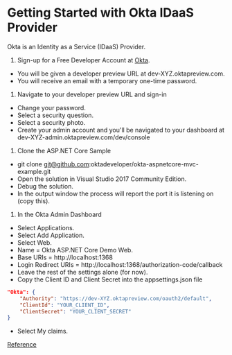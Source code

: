 # Getting Started with Okta IDaaS Provider

Okta is an Identity as a Service (IDaaS) Provider.

1. Sign-up for a Free Developer Account at [Okta](https://developer.okta.com).

* You will be given a developer preview URL at dev-XYZ.oktapreview.com.
* You will receive an email with a temporary one-time password.

1. Navigate to your developer preview URL and sign-in

* Change your password.
* Select a security question.
* Select a security photo.
* Create your admin account and you'll be navigated to your dashboard at dev-XYZ-admin.oktapreview.com/dev/console

1. Clone the ASP.NET Core Sample

* git clone git@github.com:oktadeveloper/okta-aspnetcore-mvc-example.git
* Open the solution in Visual Studio 2017 Community Edition.
* Debug the solution.
* In the output window the process will report the port it is listening on (copy this).

1. In the Okta Admin Dashboard

* Select Applications.
* Select Add Application.
* Select Web.
* Name = Okta ASP.NET Core Demo Web.
* Base URIs = http://localhost:1368
* Login Redirect URIs = http://localhost:1368/authorization-code/callback
* Leave the rest of the settings alone (for now).
* Copy the Client ID and Client Secret into the appsettings.json file

```json
"Okta": {
    "Authority": "https://dev-XYZ.oktapreview.com/oauth2/default",
    "ClientId": "YOUR_CLIENT_ID",
    "ClientSecret": "YOUR_CLIENT_SECRET"
}

```
* Select My claims.

[Reference](https://github.com/oktadeveloper/okta-aspnetcore-mvc-example)

